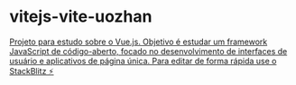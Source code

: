 # vitejs-vite-uozhan

[Projeto para estudo sobre o Vue.js. Objetivo é estudar um framework JavaScript de código-aberto, focado no desenvolvimento de interfaces de usuário e aplicativos de página única.  Para editar de forma rápida use o StackBlitz ⚡️](https://stackblitz.com/edit/vitejs-vite-uozhan)